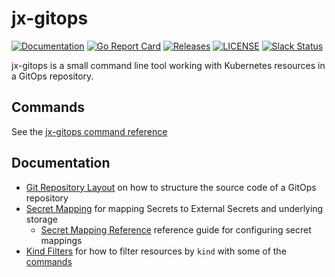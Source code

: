 # jx-gitops

[![Documentation](https://godoc.org/github.com/jenkins-x-plugins/jx-gitops?status.svg)](https://pkg.go.dev/mod/github.com/jenkins-x-plugins/jx-gitops)
[![Go Report Card](https://goreportcard.com/badge/github.com/jenkins-x-plugins/jx-gitops)](https://goreportcard.com/report/github.com/jenkins-x-plugins/jx-gitops)
[![Releases](https://img.shields.io/github/release-pre/jenkins-x/jx-gitops.svg)](https://github.com/jenkins-x-plugins/jx-gitops/releases)
[![LICENSE](https://img.shields.io/github/license/jenkins-x/jx-gitops.svg)](https://github.com/jenkins-x-plugins/jx-gitops/blob/master/LICENSE)
[![Slack Status](https://img.shields.io/badge/slack-join_chat-white.svg?logo=slack&style=social)](https://slack.k8s.io/)

jx-gitops is a small command line tool working with Kubernetes resources in a GitOps repository.

## Commands

See the [jx-gitops command reference](docs/cmd/jx-gitops.md#see-also)

## Documentation

* [Git Repository Layout](docs/git_layout.md) on how to structure the source code of a GitOps repository
* [Secret Mapping](docs/secret_mapping.md) for mapping Secrets to External Secrets and underlying storage
    * [Secret Mapping Reference](docs/config.md) reference guide for configuring secret mappings
* [Kind Filters](docs/kind_filters.md) for how to filter resources by `kind` with some of the [commands](docs/cmd/jx-gitops.md)   
